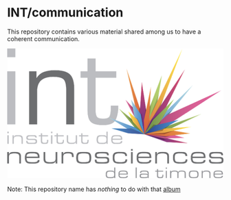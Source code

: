 # INT/communication

This repository contains various material shared among us to have a coherent communication.

![Logo](logos/LogoINT_200.png)

Note: This repository name has *nothing* to do with that [album](https://en.wikipedia.org/wiki/Ill_Communication)
